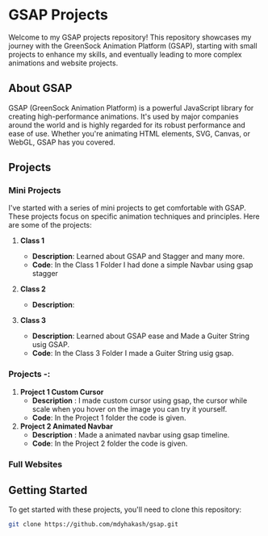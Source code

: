 # GSAP Projects

Welcome to my GSAP projects repository! This repository showcases my journey with the GreenSock Animation Platform (GSAP), starting with small projects to enhance my skills, and eventually leading to more complex animations and website projects.

## About GSAP

GSAP (GreenSock Animation Platform) is a powerful JavaScript library for creating high-performance animations. It's used by major companies around the world and is highly regarded for its robust performance and ease of use. Whether you're animating HTML elements, SVG, Canvas, or WebGL, GSAP has you covered.

## Projects

### Mini Projects

I've started with a series of mini projects to get comfortable with GSAP. These projects focus on specific animation techniques and principles. Here are some of the projects:

1. **Class 1**
   - **Description**: Learned about GSAP and Stagger and many more.
   - **Code**: In the Class 1 Folder I had done a simple Navbar using gsap stagger

2. **Class 2**
   - **Description**: 


3. **Class 3**
   - **Description**: Learned about GSAP ease and Made a Guiter String usig GSAP.
   - **Code**: In the Class 3 Folder I made a Guiter String usig gsap.


### Projects -:

1. **Project 1 Custom Cursor**
      - **Description** : I made custom cursor using gsap, the cursor while scale when you hover on the image you can try it yourself.
      - **Code**: In the Project 1 folder the code is given.
2. **Project 2 Animated Navbar**
      - **Description** : Made a animated navbar using gsap timeline.
      - **Code**: In the Project 2 folder the code is given.
<!-- will add more mini projects  -->

### Full Websites

<!-- After gaining confidence with smaller projects, I've moved on to creating more comprehensive animations and websites using GSAP. Here are the details:

1. 

2.

<!-- Will Add more big projects -->

## Getting Started

To get started with these projects, you'll need to clone this repository:

```sh
git clone https://github.com/mdyhakash/gsap.git



